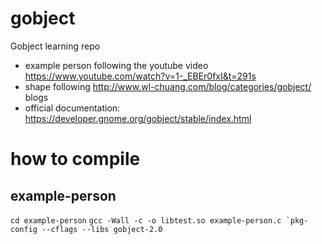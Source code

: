 # gobject
Gobject learning repo

- example person following the youtube video https://www.youtube.com/watch?v=1-_EBEr0fxI&t=291s
- shape following http://www.wl-chuang.com/blog/categories/gobject/ blogs 
- official documentation: https://developer.gnome.org/gobject/stable/index.html

# how to compile
## example-person
```cd example-person```
```gcc -Wall -c -o libtest.so example-person.c `pkg-config --cflags --libs gobject-2.0```